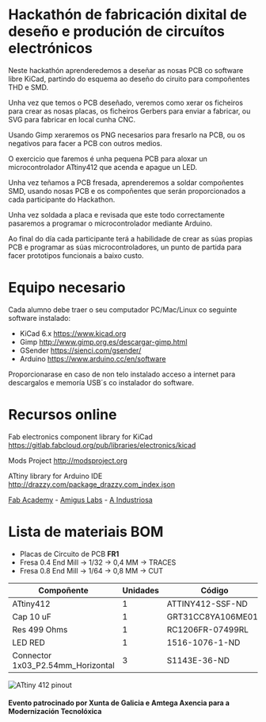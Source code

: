 # Hackathón de fabricación dixital de deseño e produción de circuítos electrónicos

Neste hackathón aprenderedemos a deseñar as nosas PCB co software libre KiCad, partindo do esquema ao deseño do ciruito para compoñentes THD e SMD.

Unha vez que temos o PCB deseñado, veremos como xerar os ficheiros para crear as nosas placas, os ficheiros Gerbers para enviar a fabricar, ou SVG para fabricar en local cunha CNC.

Usando Gimp xeraremos os PNG necesarios para fresarlo na PCB, ou os negativos para facer a PCB con outros medios.

O exercicio que faremos é unha pequena PCB para aloxar un microcontrolador ATtiny412 que acenda e apague un LED.

Unha vez teñamos a PCB fresada, aprenderemos a soldar compoñentes SMD, usando nosas PCB e os compoñentes que serán proporcionados a cada participante do Hackathon.

Unha vez soldada a placa e revisada que este todo correctamente pasaremos a programar o microcontrolador mediante Arduino.

Ao final do día cada participante terá a habilidade de crear as súas propias PCB e programar as súas microcontroladores, un punto de partida para facer prototipos funcionais a baixo custo.

# Equipo necesario

Cada alumno debe traer o seu computador PC/Mac/Linux co seguinte software instalado:

- KiCad 6.x https://www.kicad.org
- Gimp http://www.gimp.org.es/descargar-gimp.html
- GSender https://sienci.com/gsender/
- Arduino https://www.arduino.cc/en/software

Proporcionarase en caso de non telo instalado acceso a internet para descargalos e memoría USB´s co instalador do software.

# Recursos online

Fab electronics component library for KiCad https://gitlab.fabcloud.org/pub/libraries/electronics/kicad

Mods Project http://modsproject.org

ATtiny library for Arduino IDE http://drazzy.com/package_drazzy.com_index.json

[Fab Academy](https://fabacademy.org) - [Amigus Labs](https://www.amiguslabs.org) - [A Industriosa](https://aindustriosa.org)

# Lista de materiais BOM

- Placas de Circuito de PCB **FR1**
- Fresa 0.4 End Mill -> 1/32 -> 0,4 MM -> TRACES
- Fresa 0.8 End Mill -> 1/64 -> 0,8 MM -> CUT

| Compoñente | Unidades | Código | Tenda | Footprint |
| ----- | ---- | ---- | ---- | ---- |
| ATtiny412 | 1 | ATTINY412-SSF-ND | [Digikey](https://www.digikey.es/en/products/detail/microchip-technology/ATTINY412-SSF/9947539) | SOIC-8_3.9x4.9mm_P1.27mm |
| Cap 10 uF | 1 | GRT31CC8YA106ME01L | [Digikey](https://www.digikey.es/en/products/detail/murata-electronics/GRT31CC8YA106ME01L/5416847) | C_1206 |
| Res 499 Ohms | 1 | RC1206FR-07499RL | [Digikey](https://www.digikey.es/en/products/detail/yageo/RC1206FR-07499RL/728944) | R_1206 |
| LED RED | 1 | 1516-1076-1-ND  | [Digikey](https://www.digikey.es/es/products/detail/qt-brightek-qtb/QBLP615-R/4814674) | LED_1206 |
| Connector 1x03_P2.54mm_Horizontal | 3 | S1143E-36-ND  | [Digikey](https://www.digikey.es/es/products/detail/sullins-connector-solutions/GBC36SGSN-M89/862355) | PinHeader_1x03_P2.54mm_Horizontal_SMD |

![ATtiny 412 pinout](https://github.com/CyberMODE/Hackathon-Fabricacion-Digital-Electronica/blob/main/images/ATtiny412-pinout.jpg)

#### Evento patrocinado por Xunta de Galicia e Amtega Axencia para a Modernización Tecnolóxica




